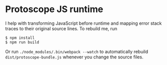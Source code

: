 # Protoscope JS runtime

I help with transforming JavaScript before runtime and mapping error stack traces to their original source lines. To rebuild me, run

```
$ npm install
$ npm run build
```

Or run `./node_modules/.bin/webpack --watch` to automatically rebuild `dist/protoscope-bundle.js` whenever you change the source files.
